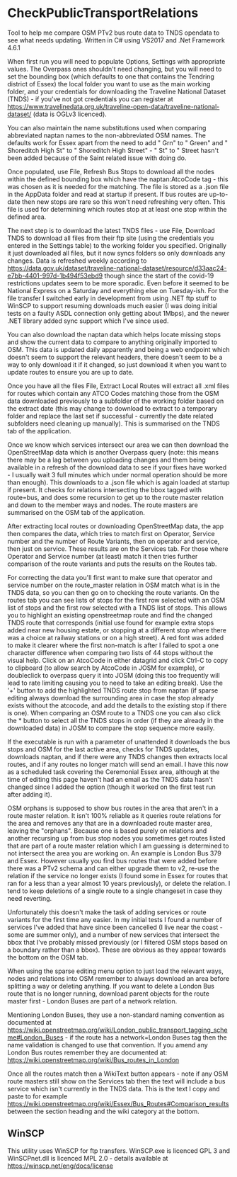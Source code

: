 # CheckPublicTransportRelations
Tool to help me compare OSM PTv2 bus route data to TNDS opendata to see what needs updating. Written in C# using VS2017 and .Net Framework 4.6.1

When first run you will need to populate Options, Settings with appropriate values. The Overpass ones shouldn't need changing, but you will need to set the bounding box (which defaults to one that contains the Tendring district of Essex) the local folder you want to use as the main working folder, and your credentials for downloading the Traveline National Dataset (TNDS) - if you've not got credentials you can register at https://www.travelinedata.org.uk/traveline-open-data/traveline-national-dataset/ (data is OGLv3 licenced).

You can also maintain the name substitutions used when comparing abbreviated naptan names to the non-abbreviated OSM names. The defaults work for Essex apart from the need to add " Grn" to " Green" and " Shoreditch High St" to " Shoreditch High Street" - " St" to " Street hasn't been added because of the Saint related issue with doing do.

Once populated, use File, Refresh Bus Stops to download all the nodes within the defined bounding box which have the naptan:AtcoCode tag - this was chosen as it is needed for the matching. The file is stored as a .json file in the AppData folder and read at startup if present. If bus routes are up-to-date then new stops are rare so this won't need refreshing very often. This file is used for determining which routes stop at at least one stop within the defined area.

The next step is to download the latest TNDS files - use File, Download TNDS to download all files from their ftp site (using the credentials you entered in the Settings table) to the working folder you specified. Originally it just downloaded all files, but it now syncs folders so only downloads any changes. Data is refreshed weekly according to https://data.gov.uk/dataset/traveline-national-dataset/resource/d33aac24-e7bb-4401-997d-1b494f53ebd9 though since the start of the covid-19 restrictions updates seem to be more sporadic. Even before it seemed to be National Express on a Saturday and everything else on Tuesday-ish. For the file transfer I switched early in development from using .NET ftp stuff to WinSCP to support resuming downloads much easier (I was doing initial tests on a faulty ASDL connection only getting about 1Mbps), and the newer .NET library added sync support which I've since used.

You can also download the naptan data which helps locate missing stops and show the current data to compare to anything originally imported to OSM. This data is updated daily apparently and being a web endpoint which doesn't seem to support the relevant headers, there doesn't seem to be a way to only download it if it changed, so just download it when you want to update routes to ensure you are up to date.

Once you have all the files File, Extract Local Routes will extract all .xml files for routes which contain any ATCO Codes matching those from the OSM data downloaded previously to a subfolder of the working folder based on the extract date (this may change to download to extract to a temporary folder and replace the last set if successful - currently the date related subfolders need cleaning up manually). This is summarised on the TNDS tab of the application.

Once we know which services intersect our area we can then download the OpenStreetMap data which is another Overpass query (note: this means there may be a lag between you uploading changes and them being available in a refresh of the download data to see if your fixes have worked - I usually wait 3 full minutes which under normal operation should be more than enough). This downloads to a .json file which is again loaded at startup if present. It checks for relations intersecting the bbox tagged with route=bus, and does some recursion to get up to the route master relation and down to the member ways and nodes. The route masters are summarised on the OSM tab of the application. 

After extracting local routes or downloading OpenStreetMap data, the app then compares the data, which tries to match first on Operator, Service number and the number of Route Variants, then on operator and service, then just on service. These results are on the Services tab. For those where Operator and Service number (at least) match it then tries further comparison of the route variants and puts the results on the Routes tab.

For correcting the data you'll first want to make sure that operator and service number on the route_master relation in OSM match what is in the TNDS data, so you can then go on to checking the route variants. On the routes tab you can see lists of stops for the first row selected with an OSM list of stops and the first row selected with a TNDS list of stops. This allows you to highlight an existing openstreetmap route and find the changed TNDS route that corresponds (initial use found for example extra stops added near new housing estate, or stopping at a different stop where there was a choice at railway stations or on a high street). A red font was added to make it clearer where the first non-match is after I failed to spot a one character difference when comparing two lists of 44 stops without the visual help. Click on an AtcoCode in either datagrid and click Ctrl-C to copy to clipboard (to allow search by AtcoCode in JOSM for example), or doubleclick to overpass query it into JOSM (doing this too frequently will lead to rate limiting causing you to need to take an editing break). Use the '+' button to add the highlighted TNDS route stop from naptan (if sparse editing always download the surrounding area in case the stop already exists without the atcocode, and add the details to the existing stop if there is one). When comparing an OSM route to a TNDS one you can also click the * button to select all the TNDS stops in order (if they are already in the downloaded data) in JOSM to compare the stop sequence more easily.

If the executable is run with a parameter of unattended it downloads the bus stops and OSM for the last active area, checks for TNDS updates, downloads naptan, and if there were any TNDS changes then extracts local routes, and if any routes no longer match will send an email. I have this now as a scheduled task covering the Ceremonial Essex area, although at the time of editing this page haven't had an email as the TNDS data hasn't changed since I added the option (though it worked on the first test run after adding it).

OSM orphans is supposed to show bus routes in the area that aren't in a route master relation. It isn't 100% reliable as it queries route relations for the area and removes any that are in a downloaded route master area, leaving the "orphans". Because one is based purely on relations and another recursing up from bus stop nodes you sometimes get routes listed that are part of a route master relation which I am guessing is determined to not intersect the area you are working on. An example is London Bus 379 and Essex. However usually you find bus routes that were added before there was a PTv2 schema and can either upgrade them to v2, re-use the relation if the service no longer exists (I found some in Essex for routes that ran for a less than a year almost 10 years previously), or delete the relation. I tend to keep deletions of a single route to a single changeset in case they need reverting.

Unfortunately this doesn't make the task of adding services or route variants for the first time any easier. In my initial tests I found a number of services I've added that have since been cancelled (I live near the coast - some are summer only), and a number of new services that intersect the bbox that I've probably missed previously (or I filtered OSM stops based on a boundary rather than a bbox). These are obvious as they appear towards the bottom on the OSM tab.

When using the sparse editing menu option to just load the relevant ways, nodes and relations into OSM remember to always download an area before splitting a way or deleting anything. If you want to delete a London Bus route that is no longer running, download parent objects for the route master first - London Buses are part of a network relation. 

Mentioning London Buses, they use a non-standard naming convention as documented at https://wiki.openstreetmap.org/wiki/London_public_transport_tagging_scheme#London_Buses - if the route has a network=London Buses tag then the name validation is changed to use that convention. If you amend any London Bus routes remember they are documented at:
https://wiki.openstreetmap.org/wiki/Bus_routes_in_London

Once all the routes match then a WikiText button appears - note if any OSM route masters still show on the Services tab then the text will include a bus service which isn't currently in the TNDS data. This is the text I copy and paste to for example
https://wiki.openstreetmap.org/wiki/Essex/Bus_Routes#Comparison_results
between the section heading and the wiki category at the bottom.

<h2>WinSCP</h2>

This utility uses WinSCP for ftp transfers. WinSCP.exe is licenced GPL 3 and WinSCPnet.dll is licenced MPL 2.0 - details available at https://winscp.net/eng/docs/license
